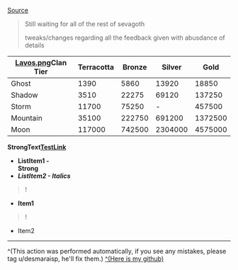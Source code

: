 [Source](https://test.com)

> Still waiting for all of the rest of sevagoth   
>   
> tweaks/changes regarding all the feedback given with abusdance of details 

[Lavos.png](//content.invisioncic.com/Mwarframe/monthly_2020_12/Lavos.png.58c24a53ad969ba1875e28979acad413.png)Clan Tier| Terracotta| Bronze| Silver| Gold  
---|---|---|---|---  
Ghost| 1390| 5860| 13920| 18850  
Shadow| 3510| 22275| 69120| 137250  
Storm| 11700| 75250| -| 457500  
Mountain| 35100| 222750| 691200| 1372500  
Moon| 117000| 742500| 2304000| 4575000  
  
**StrongText**[**TestLink**](test.com)

  * **ListItem1 -**  
**Strong**
  *  _**ListItem2 - Italics**_



>!
  * **Item1**
>!
  * Item2



------
^(This action was performed automatically, if you see any mistakes, please tag u/desmaraisp, he'll fix them.) [^(Here is my github)](https://github.com/CephalonAhmes/CephalonAhmes)